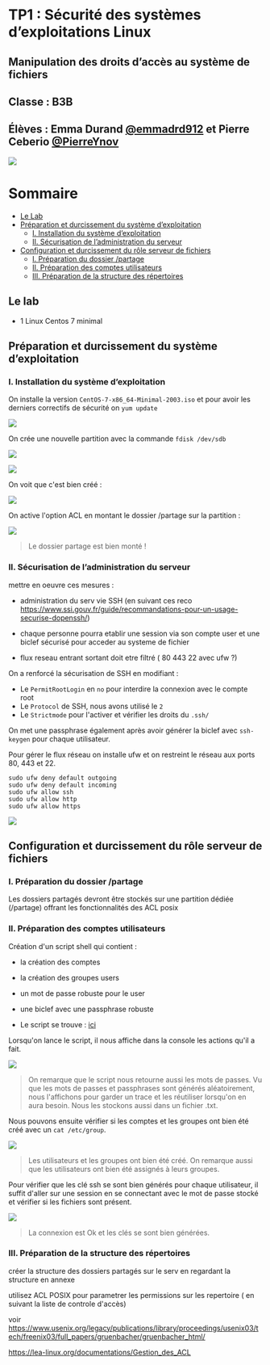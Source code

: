 # TP1 : Sécurité des systèmes d’exploitations Linux
## Manipulation des droits d’accès au système de fichiers

## Classe : B3B
## Élèves : Emma Durand **[@emmadrd912](https://github.com/emmadrd912)** et Pierre Ceberio **[@PierreYnov](https://github.com/PierreYnov)**

![](https://waytolearnx.com/wp-content/uploads/2018/08/QCM-Linux.jpg)

# Sommaire

- [Le Lab](#le-lab)
- [Préparation et durcissement du système d’exploitation](##pr%C3%A9paration-et-durcissement-du-syst%C3%A8me-dexploitation)
    - [I. Installation du système d’exploitation](##i-installation-du-syst%C3%A8me-dexploitation)
    - [II. Sécurisation de l’administration du serveur](#ii-s%C3%A9curisation-de-ladministration-du-serveur)
- [Configuration et durcissement du rôle serveur de fichiers](#configuration-et-durcissement-du-r%C3%B4le-serveur-de-fichiers)
    - [I. Préparation du dossier /partage](#i-pr%C3%A9paration-du-dossier-partage)
    - [II. Préparation des comptes utilisateurs](#ii-pr%C3%A9paration-des-comptes-utilisateurs)
    - [III. Préparation de la structure des répertoires](#iii-pr%C3%A9paration-de-la-structure-des-r%C3%A9pertoires)


## Le lab

- 1 Linux Centos 7 minimal

## Préparation et durcissement du système d’exploitation

### I. Installation du système d’exploitation

On installe la version ```CentOS-7-x86_64-Minimal-2003.iso``` et pour avoir les derniers correctifs de sécurité on ``yum update``


![](img/lsblk.png)

On crée une nouvelle partition avec la commande ``fdisk /dev/sdb``

![](img/fdisk.png)

![](img/fdisk2.png)

On voit que c'est bien créé :

![](img/fdisk3.png)

On active l'option ACL en montant le dossier /partage sur la partition :  

![](img/mount.png)

> Le dossier partage est bien monté !

### II. Sécurisation de l’administration du serveur

mettre en oeuvre ces mesures :

- administration du serv vie SSH (en suivant ces reco https://www.ssi.gouv.fr/guide/recommandations-pour-un-usage-securise-dopenssh/)
- chaque personne pourra etablir une session via son compte user et une biclef sécurisé pour acceder au systeme de fichier

- flux reseau entrant sortant doit etre filtré ( 80 443 22 avec ufw ?)

On a renforcé la sécurisation de SSH en modifiant :
- Le ```PermitRootLogin``` en ```no``` pour interdire la connexion avec le compte root
- Le ```Protocol``` de SSH, nous avons utilisé le ```2```
- Le ```Strictmode``` pour l'activer et vérifier les droits du ```.ssh/```

On met une passphrase également après avoir générer la biclef avec ``ssh-keygen`` pour chaque utilisateur.


Pour gérer le flux réseau on installe ufw et on restreint le réseau aux ports 80, 443 et 22.

    sudo ufw deny default outgoing
    sudo ufw deny default incoming
    sudo ufw allow ssh
    sudo ufw allow http
    sudo ufw allow https

![](img/ufw-status.png)

## Configuration et durcissement du rôle serveur de fichiers

### I. Préparation du dossier /partage

Les dossiers partagés devront être stockés sur une partition dédiée (/partage) offrant les fonctionnalités des
ACL posix

### II. Préparation des comptes utilisateurs

Création d'un script shell qui contient :

- la création des comptes
- la création des groupes users
- un mot de passe robuste pour le user
- une biclef avec une passphrase robuste

- Le script se trouve : [ici](script.sh)

Lorsqu'on lance le script, il nous affiche dans la console les actions qu'il a fait.

![](img/shell.png)

> On remarque que le script nous retourne aussi les mots de passes.
Vu que les mots de passes et passphrases sont générés aléatoirement, nous l'affichons pour garder un trace et les réutiliser lorsqu'on en aura besoin. Nous les stockons aussi dans un fichier .txt.

Nous pouvons ensuite vérifier si les comptes et les groupes ont bien été créé avec un ```cat /etc/group```.

![](img/group.png)

> Les utilisateurs et les groupes ont bien été créé. On remarque aussi que les utilisateurs ont bien été assignés à leurs groupes.

Pour vérifier que les clé ssh se sont bien générés pour chaque utilisateur, il suffit d'aller sur une session en se connectant avec le mot de passe stocké et vérifier si les fichiers sont présent.

![](img/ewagner_ssh.png)

> La connexion est Ok et les clés se sont bien générées.

### III. Préparation de la structure des répertoires

créer la structure des dossiers partagés sur le serv en regardant la structure en annexe

utilisez ACL POSIX pour parametrer les permissions sur les repertoire ( en suivant la liste de controle d'accès)

voir https://www.usenix.org/legacy/publications/library/proceedings/usenix03/tech/freenix03/full_papers/gruenbacher/gruenbacher_html/

https://lea-linux.org/documentations/Gestion_des_ACL
